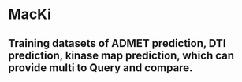 # MacKi
## Training datasets of ADMET prediction, DTI prediction, kinase map prediction, which can provide multi to Query and compare.
